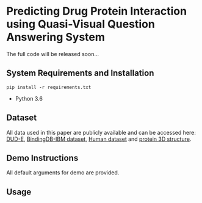 # Predicting Drug Protein Interaction using Quasi-Visual Question Answering System

The full code will be released soon...

## System Requirements and Installation
```pip install -r requirements.txt```
- Python 3.6


## Dataset
All data used in this paper are publicly available and can be accessed here: [DUD-E](http://dude.docking.org ), [BindingDB-IBM dataset](https://github.com/IBM/InterpretableDTIP), [Human dataset](https://github.com/masashitsubaki/CPI_prediction/tree/master/dataset) and [protein 3D structure](https://www.rcsb.org).


## Demo Instructions
All default arguments for demo are provided.

## Usage
